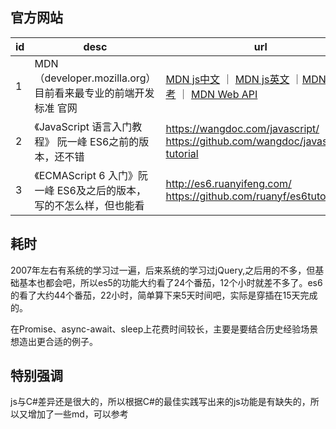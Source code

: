 ## 官方网站
id|desc|url
--|----|----
1|MDN（developer.mozilla.org）目前看来最专业的前端开发标准 官网|[MDN js中文](https://developer.mozilla.org/zh-CN/docs/Web/JavaScript) ｜ [MDN js英文](https://developer.mozilla.org/en-US/docs/Web/JavaScript) ｜[MDN js参考](https://developer.mozilla.org/en-US/docs/Web/JavaScript/Reference) ｜ [MDN Web API](https://developer.mozilla.org/en-US/docs/Web/API) 
2|《JavaScript 语言入门教程》 阮一峰 ES6之前的版本，还不错|https://wangdoc.com/javascript/ <br> https://github.com/wangdoc/javascript-tutorial
3|《ECMAScript 6 入门》阮一峰 ES6及之后的版本，写的不怎么样，但也能看|http://es6.ruanyifeng.com/ <br> https://github.com/ruanyf/es6tutorial




## 耗时
2007年左右有系统的学习过一遍，后来系统的学习过jQuery,之后用的不多，但基础基本也都会吧，所以es5的功能大约看了24个番茄，12个小时就差不多了。es6的看了大约44个番茄，22小时，简单算下来5天时间吧，实际是穿插在15天完成的。

在Promise、async-await、sleep上花费时间较长，主要是要结合历史经验场景想造出更合适的例子。


## 特别强调
js与C#差异还是很大的，所以根据C#的最佳实践写出来的js功能是有缺失的，所以又增加了一些md，可以参考